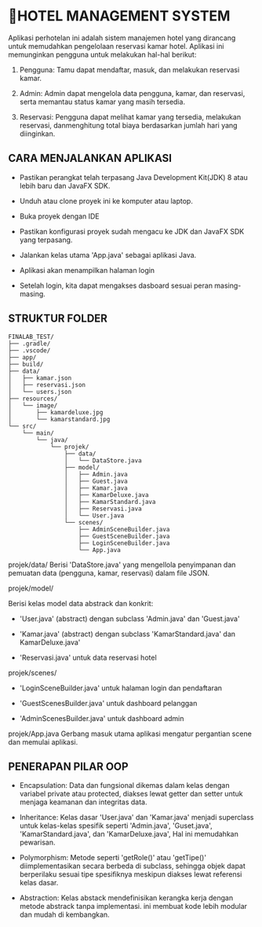 # 🏨**HOTEL MANAGEMENT SYSTEM**

Aplikasi perhotelan ini adalah sistem manajemen hotel yang dirancang untuk memudahkan pengelolaan reservasi kamar hotel. 
Aplikasi ini memunginkan pengguna untuk melakukan hal-hal berikut:

1. Pengguna: Tamu dapat mendaftar, masuk, dan melakukan reservasi kamar.

2. Admin: Admin dapat mengelola data pengguna, kamar, dan reservasi, serta memantau status kamar yang masih tersedia.

3. Reservasi: Pengguna dapat melihat kamar yang tersedia, melakukan reservasi, danmenghitung total biaya berdasarkan jumlah hari yang diinginkan.

## **CARA MENJALANKAN APLIKASI**

- Pastikan perangkat telah terpasang Java Development Kit(JDK) 8 atau lebih baru dan JavaFX SDK.

- Unduh atau clone proyek ini ke komputer atau laptop.

- Buka proyek dengan IDE

- Pastikan konfigurasi proyek sudah mengacu ke JDK dan JavaFX SDK yang terpasang.

- Jalankan kelas utama 'App.java' sebagai aplikasi Java.

- Aplikasi akan menampilkan halaman login

- Setelah login, kita dapat mengakses dasboard sesuai peran masing-masing.


## **STRUKTUR FOLDER**
```
FINALAB_TEST/
├── .gradle/
├── .vscode/
├── app/
├── build/
├── data/
│   ├── kamar.json
│   ├── reservasi.json
│   └── users.json
├── resources/
│   └── image/
│       ├── kamardeluxe.jpg
│       └── kamarstandard.jpg
└── src/
    └── main/
        └── java/
            └── projek/
                ├── data/
                │   └── DataStore.java
                ├── model/
                │   ├── Admin.java
                │   ├── Guest.java
                │   ├── Kamar.java
                │   ├── KamarDeluxe.java
                │   ├── KamarStandard.java
                │   ├── Reservasi.java
                │   └── User.java
                └── scenes/
                    ├── AdminSceneBuilder.java
                    ├── GuestSceneBuilder.java
                    ├── LoginSceneBuilder.java
                    └── App.java
```

projek/data/
Berisi 'DataStore.java' yang mengellola penyimpanan dan pemuatan data (pengguna, kamar, reservasi) dalam file JSON.

projek/model/

Berisi kelas model data abstrack dan konkrit:

- 'User.java' (abstract) dengan subclass 'Admin.java' dan 'Guest.java'

- 'Kamar.java' (abstract) dengan subclass 'KamarStandard.java' dan KamarDeluxe.java'

- 'Reservasi.java' untuk data reservasi hotel

projek/scenes/

- 'LoginSceneBuilder.java' untuk halaman login dan pendaftaran

- 'GuestScenesBuilder.java' untuk dashboard pelanggan

- 'AdminScenesBuilder.java' untuk dashboard admin

projek/App.java
Gerbang masuk utama aplikasi mengatur pergantian scene dan memulai aplikasi.

## **PENERAPAN PILAR OOP**

- Encapsulation:
   Data dan fungsional dikemas dalam kelas dengan variabel private atau protected, diakses lewat getter dan setter untuk menjaga keamanan dan integritas data.

- Inheritance:
   Kelas dasar 'User.java' dan 'Kamar.java' menjadi superclass untuk kelas-kelas spesifik seperti 'Admin.java', 'Guset.java', 'KamarStandard.java', dan 'KamarDeluxe.java', Hal ini memudahkan pewarisan.

- Polymorphism:
   Metode seperti 'getRole()' atau 'getTipe()' diimplementasikan secara berbeda di subclass, sehingga  objek dapat berperilaku sesuai tipe spesifiknya meskipun diakses lewat referensi kelas dasar.

- Abstraction:
   Kelas abstack mendefinisikan kerangka kerja dengan metode abstrack tanpa implementasi. ini membuat kode lebih modular dan mudah di kembangkan.


